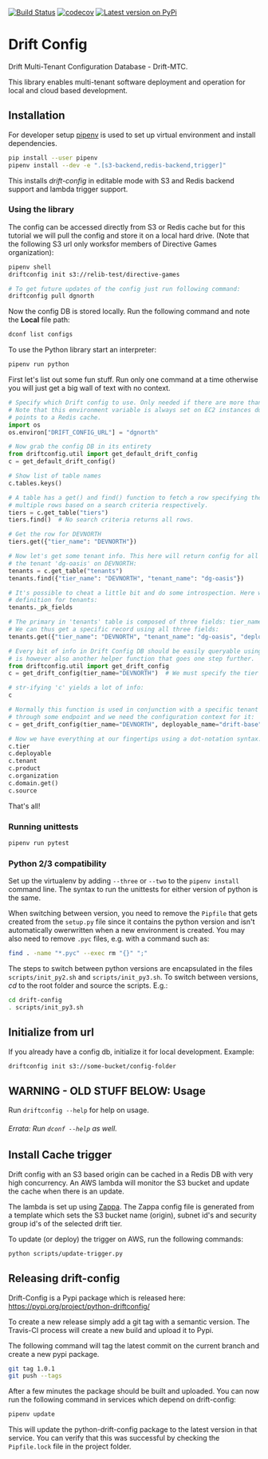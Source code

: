 [![Build Status](https://travis-ci.org/dgnorth/drift-config.svg?branch=develop)](https://travis-ci.org/dgnorth/drift-config)
[![codecov](https://codecov.io/github/dgnorth/drift-config/branches/develop/graph/badge.svg)](https://codecov.io/github/dgnorth/drift-config/branches/develop)
[![Latest version on
PyPi](https://badge.fury.io/py/python-driftconfig.svg)](https://badge.fury.io/py/python-driftconfig)

# Drift Config

Drift Multi-Tenant Configuration Database - Drift-MTC.

This library enables multi-tenant software deployment and operation for local and cloud based development.

## Installation
For developer setup [pipenv](https://docs.pipenv.org/) is used to set up virtual environment and install dependencies.

```bash
pip install --user pipenv
pipenv install --dev -e ".[s3-backend,redis-backend,trigger]"
```
This installs *drift-config* in editable mode with S3 and Redis backend support and lambda trigger support.


### Using the library

The config can be accessed directly from S3 or Redis cache but for this tutorial we will pull the config and store it on a local hard drive. (Note that the following S3 url only worksfor members of Directive Games organization):

```bash
pipenv shell
driftconfig init s3://relib-test/directive-games

# To get future updates of the config just run following command:
driftconfig pull dgnorth
```

Now the config DB is stored locally. Run the following command and note the **Local** file path:

```bash
dconf list configs
```

To use the Python library start an interpreter:

```bash
pipenv run python
```

First let's list out some fun stuff. Run only one command at a time otherwise you will just get a big wall of text with no context.

```python
# Specify which Drift config to use. Only needed if there are more than one stored locally.
# Note that this environment variable is always set on EC2 instances during launch and typically
# points to a Redis cache.
import os
os.environ["DRIFT_CONFIG_URL"] = "dgnorth"

# Now grab the config DB in its entirety
from driftconfig.util import get_default_drift_config
c = get_default_drift_config()

# Show list of table names
c.tables.keys()

# A table has a get() and find() function to fetch a row specifying the primary key and to select
# multiple rows based on a search criteria respectively.
tiers = c.get_table("tiers")
tiers.find()  # No search criteria returns all rows.

# Get the row for DEVNORTH
tiers.get({"tier_name": "DEVNORTH"})

# Now let's get some tenant info. This here will return config for all deployables associated with
# the tenant 'dg-oasis' on DEVNORTH:
tenants = c.get_table("tenants")
tenants.find({"tier_name": "DEVNORTH", "tenant_name": "dg-oasis"})

# It's possible to cheat a little bit and do some introspection. Here we can find the primary key
# definition for tenants:
tenants._pk_fields

# The primary in 'tenants' table is composed of three fields: tier_name, deployable_name and tenant_name.
# We can thus get a specific record using all three fields:
tenants.get({"tier_name": "DEVNORTH", "tenant_name": "dg-oasis", "deployable_name": "drift-base"})

# Every bit of info in Drift Config DB should be easily queryable using simple commands as shows above. There
# is however also another helper function that goes one step further.
from driftconfig.util import get_drift_config
c = get_drift_config(tier_name="DEVNORTH")  # We must specify the tier here, usually found in DRIFT_TIER env var.

# str-ifying 'c' yields a lot of info:
c

# Normally this function is used in conjunction with a specific tenant and a deployable/app. A request comes
# through some endpoint and we need the configuration context for it:
c = get_drift_config(tier_name="DEVNORTH", deployable_name="drift-base", tenant_name="dg-oasis")

# Now we have everything at our fingertips using a dot-notation syntax:
c.tier
c.deployable
c.tenant
c.product
c.organization
c.domain.get()
c.source
```

That's all!


### Running unittests
```bash
pipenv run pytest
```

### Python 2/3 compatibility
Set up the virtualenv by adding `--three` or `--two` to the `pipenv install` command line.  The syntax to run the unittests for either version of python is the same.

When switching between version, you need to remove the `Pipfile` that gets created from the `setup.py` file since
it contains the python version and isn't automatically owerwritten when a new environment is created.
You may also need to remove `.pyc` files, e.g. with a command such as:
```bash
find . -name "*.pyc" --exec rm "{}" ";"
```

The steps to switch between python versions are encapsulated in the files `scripts/init_py2.sh` and
`scripts/init_py3.sh`.  To switch between versions, _cd_ to the root folder and source the scripts.
E.g.:
```bash
cd drift-config
. scripts/init_py3.sh
```

## Initialize from url

If you already have a config db, initialize it for local development. Example:

```bash
driftconfig init s3://some-bucket/config-folder
```

## WARNING - OLD STUFF BELOW: Usage

Run `driftconfig --help` for help on usage.

###### Errata: Run `dconf --help` as well.

## Install Cache trigger
Drift config with an S3 based origin can be cached in a Redis DB with very high concurrency. An AWS lambda will monitor the S3 bucket and update the cache when there is an update.

The lambda is set up using [Zappa](https://github.com/Miserlou/Zappa). The Zappa config file is generated from a template which sets the S3 bucket name (origin), subnet id's and security group id's of the selected drift tier.


To update (or deploy) the trigger on AWS, run the following commands:

```bash
python scripts/update-trigger.py
```


## Releasing drift-config
Drift-Config is a Pypi package which is released here: https://pypi.org/project/python-driftconfig/

To create a new release simply add a git tag with a semantic version. The Travis-CI process will create a new build and upload it to Pypi.

The following command will tag the latest commit on the current branch and create a new pypi package.

```bash
git tag 1.0.1
git push --tags
```

After a few minutes the package should be built and uploaded. You can now run the following command in services which depend on drift-config:

```bash
pipenv update
```
This will update the python-drift-config package to the latest version in that service. You can verify that this was successful by checking the `Pipfile.lock` file in the project folder.




